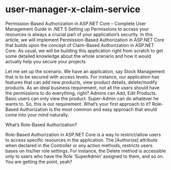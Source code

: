 # user-manager-x-claim-service
Permission-Based Authorization in ASP.NET Core – Complete User Management Guide in .NET 5
Setting up Permissions to access your resources is always a crucial part of your application’s security. In this article, we will implement Permission-Based Authorization in ASP.NET Core that builds upon the concept of Claim-Based Authorization in ASP.NET Core. As usual, we will be building this application right from scratch to get some detailed knowledge about the whole scenario and how it would actually help you secure your projects

Let me set up the scenario. We have an application, say Stock Management that is to be secured with access levels. For instance, our application has features that can add new products, view product details, delete/modify products. As an ideal business requirement, not all the users should have the permissions to do everything, right? Admins can Add, Edit Products. Basic users can only view the product. Super-Admin can do whatever he wants to. So, this is our requirement. What’s your first approach to it? Role-Based Authorization is the most common and easy approach that would come into your mind naturally. 

What’s Role-Based Authorization?

Role-Based Authorization in ASP.NET Core is a way to restrict/allow users to access specific resources in the application. The [Authorize] attribute when declared in the Controller or any action methods, restricts users bases on his/her role settings. For instance, the Delete method is accessible only to users who have the Role ‘SuperAdmin’ assigned to them, and so on. You are getting the point, yeah? 
